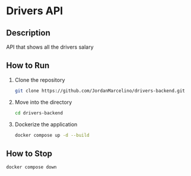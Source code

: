 # Drivers API

## Description

API that shows all the drivers salary

## How to Run

1. Clone the repository

    ```bash
    git clone https://github.com/JordanMarcelino/drivers-backend.git
    ```

2. Move into the directory

    ```bash
    cd drivers-backend
    ```

3. Dockerize the application

    ```bash
    docker compose up -d --build
    ```

## How to Stop

```bash
docker compose down
```
